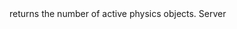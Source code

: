 <function name="GetActiveObjectCount" parent="IPhysicsEvironment" type="classfunc">
	<description>
		returns the number of active physics objects.
	</description>
	<realm>Server</realm>
	<args>
	</args>
	<rets>
		<ret name="" type="number"></ret>
	</rets>
</function>